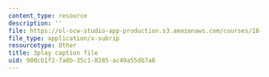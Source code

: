 ```yaml
---
content_type: resource
description: ''
file: https://ol-ocw-studio-app-production.s3.amazonaws.com/courses/18-03sc-differential-equations-fall-2011/900cb1f27a8b35c18285ac49a55db7a8_eyNm7XGJr4s.srt
file_type: application/x-subrip
resourcetype: Other
title: 3play caption file
uid: 900cb1f2-7a8b-35c1-8285-ac49a55db7a8
---
```

